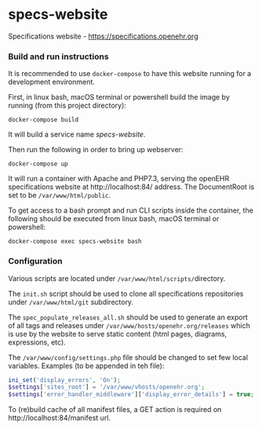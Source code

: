# specs-website
Specifications website - https://specifications.openehr.org

### Build and run instructions

It is recommended to use `docker-compose` to have this website running for a development environment.

First, in linux bash, macOS terminal or powershell build the image by running (from this project directory):
```
docker-compose build
```

It will build a service name _specs-website_. 

Then run the following in order to bring up webserver:
```
docker-compose up
```

It will run a container with Apache and PHP7.3, serving the openEHR specifications website at http://localhost:84/ address. The DocumentRoot is set to be `/var/www/html/public`.  

To get access to a bash prompt and run CLI scripts inside the container, the following should be executed from linux bash, macOS terminal or powershell:
```
docker-compose exec specs-website bash
```


### Configuration

Various scripts are located under `/var/www/html/scripts/`directory.

The `init.sh` script should be used to clone all specifications repositories under `/var/www/html/git` subdirectory.

The `spec_populate_releases_all.sh` should be used to generate an export of all tags and releases under `/var/www/hosts/openehr.org/releases` which is use by the website to serve static content (html pages, diagrams, expressions, etc).

The `/var/www/config/settings.php` file should be changed to set few local variables. Examples (to be appended in teh file):
```php
ini_set('display_errors', 'On');
$settings['sites_root'] = '/var/www/vhosts/openehr.org';
$settings['error_handler_middleware']['display_error_details'] = true;
```

To (re)build cache of all manifest files, a GET action is required on http://localhost:84/manifest url.
